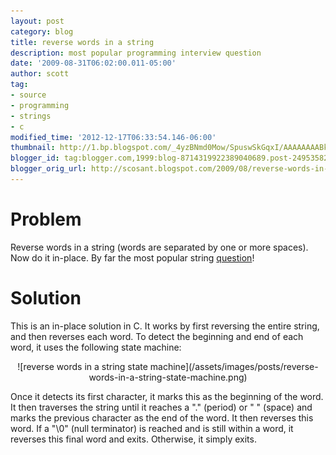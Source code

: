 ```yaml
---
layout: post
category: blog
title: reverse words in a string
description: most popular programming interview question
date: '2009-08-31T06:02:00.011-05:00'
author: scott
tag:
- source
- programming
- strings
- c
modified_time: '2012-12-17T06:33:54.146-06:00'
thumbnail: http://1.bp.blogspot.com/_4yzBNmd0Mow/SpuswSkGqxI/AAAAAAAABkQ/8GTlzLy_PkU/s72-c/reverse+words+in+a+string+state+machine.png
blogger_id: tag:blogger.com,1999:blog-8714319922389040689.post-2495358262353513147
blogger_orig_url: http://scosant.blogspot.com/2009/08/reverse-words-in-string.html
---
```


# Problem

Reverse words in a string (words are separated by one or more spaces). Now do it in-place. By far the most popular string [question](http://maxnoy.com/interviews.html)!

# Solution

This is an in-place solution in C.  It works by first reversing the entire string, and then reverses each word.  To detect the beginning and end of each word, it uses the following state machine:

<p align="center" markdown="1">
    ![reverse words in a string state machine](/assets/images/posts/reverse-words-in-a-string-state-machine.png)
</p>

Once it detects its first character, it marks this as the beginning of the word. It then traverses the string until it reaches a "." (period) or " " (space) and marks the previous character as the end of the word. It then reverses this word. If a "\0" (null terminator) is reached and is still within a word, it reverses this final word and exits. Otherwise, it simply exits.

<script src="https://gist.github.com/4317969.js"></script>